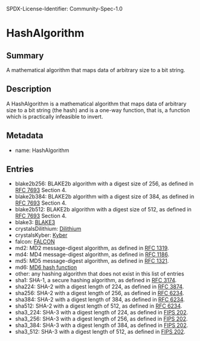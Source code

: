 SPDX-License-Identifier: Community-Spec-1.0

# HashAlgorithm

## Summary

A mathematical algorithm that maps data of arbitrary size to a bit string.

## Description

A HashAlgorithm is a mathematical algorithm that maps data of arbitrary size to
a bit string (the hash) and is a one-way function, that is, a function which is
practically infeasible to invert.

## Metadata

- name: HashAlgorithm

## Entries

- blake2b256: BLAKE2b algorithm with a digest size of 256, as defined in [RFC 7693](https://www.rfc-editor.org/info/rfc7693) Section 4.
- blake2b384: BLAKE2b algorithm with a digest size of 384, as defined in [RFC 7693](https://www.rfc-editor.org/info/rfc7693) Section 4.
- blake2b512: BLAKE2b algorithm with a digest size of 512, as defined in [RFC 7693](https://www.rfc-editor.org/info/rfc7693) Section 4.
- blake3: [BLAKE3](https://github.com/BLAKE3-team/BLAKE3-specs/blob/master/blake3.pdf)
- crystalsDilithium: [Dilithium](https://pq-crystals.org/dilithium/)
- crystalsKyber: [Kyber](https://pq-crystals.org/kyber/)
- falcon: [FALCON](https://falcon-sign.info/falcon.pdf)
- md2: MD2 message-digest algorithm, as defined in [RFC 1319](https://www.rfc-editor.org/info/rfc1319/).
- md4: MD4 message-digest algorithm, as defined in [RFC 1186](https://www.rfc-editor.org/info/rfc1186).
- md5: MD5 message-digest algorithm, as defined in [RFC 1321](https://www.rfc-editor.org/info/rfc1321).
- md6: [MD6 hash function](https://people.csail.mit.edu/rivest/pubs/RABCx08.pdf)
- other: any hashing algorithm that does not exist in this list of entries
- sha1: SHA-1, a secure hashing algorithm, as defined in [RFC 3174](https://www.rfc-editor.org/info/rfc3174).
- sha224: SHA-2 with a digest length of 224, as defined in [RFC 3874](https://www.rfc-editor.org/info/rfc3874).
- sha256: SHA-2 with a digest length of 256, as defined in [RFC 6234](https://www.rfc-editor.org/info/rfc6234).
- sha384: SHA-2 with a digest length of 384, as defined in [RFC 6234](https://www.rfc-editor.org/info/rfc6234).
- sha512: SHA-2 with a digest length of 512, as defined in [RFC 6234](https://www.rfc-editor.org/info/rfc6234).
- sha3_224: SHA-3 with a digest length of 224, as defined in [FIPS 202](https://csrc.nist.gov/pubs/fips/202/final).
- sha3_256: SHA-3 with a digest length of 256, as defined in [FIPS 202](https://csrc.nist.gov/pubs/fips/202/final).
- sha3_384: SHA-3 with a digest length of 384, as defined in [FIPS 202](https://csrc.nist.gov/pubs/fips/202/final).
- sha3_512: SHA-3 with a digest length of 512, as defined in [FIPS 202](https://csrc.nist.gov/pubs/fips/202/final).
